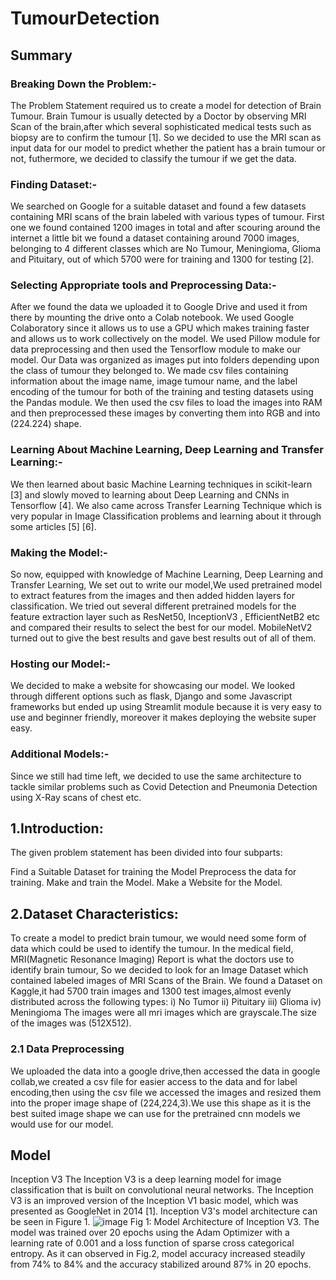 # TumourDetection
## **Summary**
### Breaking Down the Problem:-
The Problem Statement required us to create a model for detection of Brain Tumour. Brain Tumour is usually detected by a Doctor by observing MRI Scan of the brain,after which several sophisticated medical tests such as biopsy are to confirm the tumour [1]. So we decided to use the MRI scan as input data for our model to predict whether the patient has a brain tumour or not, futhermore, we decided to classify the tumour if we get the data.
### Finding Dataset:-
We searched on Google for a suitable dataset and found a few datasets containing MRI scans of the brain labeled with various types of tumour. First one we found contained 1200 images in total and after scouring around the internet a little bit we found a dataset containing around 7000 images, belonging to 4 different classes which are No Tumour, Meningioma, Glioma and Pituitary, out of which 5700 were for training and 1300 for testing [2].
### Selecting Appropriate tools and Preprocessing Data:-
After we found the data we uploaded it to Google Drive and used it from there by mounting the drive onto a Colab notebook. We used Google Colaboratory since it allows us to use a GPU which makes training faster and allows us to work collectively on the model. We used Pillow module for data preprocessing and then used the Tensorflow module to make our model. Our Data was organized as images put into folders depending upon the class of tumour they belonged to. We made csv files containing information about the image name, image tumour name, and the label encoding of the tumour for both of the training and testing datasets using the Pandas module. We then used the csv files to load the images into RAM and then preprocessed these images by converting them into RGB and into (224.224) shape.
### Learning About Machine Learning, Deep Learning and Transfer Learning:-
We then learned about basic Machine Learning techniques in scikit-learn [3] and slowly moved to learning about Deep Learning and CNNs in Tensorflow [4]. We also came across Transfer Learning Technique which is very popular in Image Classification problems and learning about it through some articles [5] [6].
### Making the Model:-
So now, equipped with knowledge of Machine Learning, Deep Learning and Transfer Learning, We set out to write our model,We used pretrained model to extract features from the images and then added hidden layers for classification. We tried out several different pretrained models for the feature extraction layer such as ResNet50, InceptionV3 , EfficientNetB2 etc and compared their results to select the best for our model. MobileNetV2 turned out to give the best results and gave best results out of all of them.

### Hosting our Model:-
We decided to make a website for showcasing our model. We looked through different options such as flask, Django and some Javascript frameworks but ended up using Streamlit module because it is very easy to use and beginner friendly, moreover it makes deploying the website super easy.

### Additional Models:-
Since we still had time left, we decided to use the same architecture to tackle similar problems such as Covid Detection and Pneumonia Detection using X-Ray scans of chest etc.
## **1.Introduction:**
The given problem statement has been divided into four subparts:

Find a Suitable Dataset for training the Model
Preprocess the data for training.
Make and train the Model.
Make a Website for the Model.
## **2.Dataset Characteristics:**
To create a model to predict brain tumour, we would need some form of data which could be used to identify the tumour. In the medical field, MRI(Magnetic Resonance Imaging) Report is what the doctors use to identify brain tumour, So we decided to look for an Image Dataset which contained labeled images of MRI Scans of the Brain. We found a Dataset on Kaggle,it had 5700 train images and 1300 test images,almost evenly distributed across the following types:
i) No Tumor
ii) Pituitary
iii) Glioma
iv) Meningioma
The images were all mri images which are grayscale.The size of the images was (512X512).

### 2.1 Data Preprocessing
We uploaded the data into a google drive,then accessed the data in google collab,we created a csv file for easier access to the data and for label encoding,then using the csv file we accessed  the images and resized them into the proper image shape of (224,224,3).We use this shape as it is the best suited image shape we can use for the pretrained cnn models we would use for our model.

## **Model**
 Inception  V3
The Inception V3 is a deep learning model for image classification that is built on convolutional neural networks. The Inception V3 is an improved version of the Inception V1 basic model, which was presented as GoogleNet in 2014 [1]. Inception V3's model architecture can be seen in Figure 1.
![image](https://user-images.githubusercontent.com/108052351/184403575-031a720e-4412-4659-ba1f-90187bf5212d.png)
Fig 1: Model Architecture of Inception V3.
The model was trained over 20 epochs using the Adam Optimizer with a learning rate of 0.001 and a loss function of sparse cross categorical entropy. As it can observed in Fig.2, model accuracy increased steadily from 74% to 84% and the accuracy stabilized around 87% in 20 epochs.



